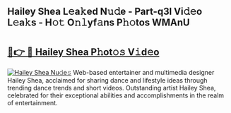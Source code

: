## Hailey Shea L𝚎a𝚔ed N𝚞𝚍e - Part-q3l Vi𝚍𝚎o L𝚎a𝚔s - H𝚘𝚝 O𝚗𝚕yf𝚊ns P𝚑𝚘tos WMAnU

# <h2><a href="http://kf9dc41.oniu.top/?m=Hailey+Shea">🔗👉 🔴 Hailey Shea P𝚑ot𝚘𝚜 V𝚒d𝚎o</a></h2>

[![Hailey Shea Nu𝚍e𝚜](https://i.imgur.com/0qMVB7G.gif)](http://kf9dc41.oniu.top/?m=Hailey+Shea)
Web-based entertainer and multimedia designer Hailey Shea, acclaimed for sharing dance and lifestyle ideas through trending dance trends and short videos. Outstanding artist Hailey Shea, celebrated for their exceptional abilities and accomplishments in the realm of entertainment.  

